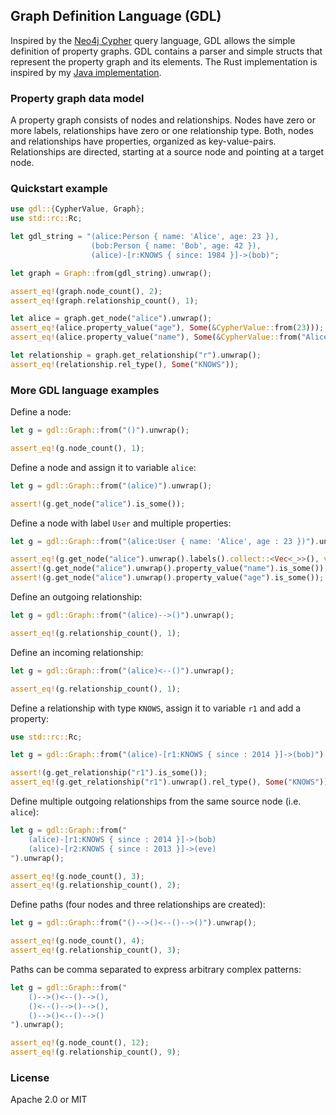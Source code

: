## Graph Definition Language (GDL)

Inspired by the [Neo4j Cypher](http://neo4j.com/docs/stable/cypher-query-lang.html) query language, GDL allows the simple definition of property graphs.
GDL contains a parser and simple structs that represent the property graph and its elements.
The Rust implementation is inspired by my [Java implementation](https://github.com/s1ck/gdl).

### Property graph data model

A property graph consists of nodes and relationships.
Nodes have zero or more labels, relationships have zero or one relationship type.
Both, nodes and relationships have properties, organized as key-value-pairs.
Relationships are directed, starting at a source node and pointing at a target node.

### Quickstart example

```rust
use gdl::{CypherValue, Graph};
use std::rc::Rc;

let gdl_string = "(alice:Person { name: 'Alice', age: 23 }),
                  (bob:Person { name: 'Bob', age: 42 }),
                  (alice)-[r:KNOWS { since: 1984 }]->(bob)";

let graph = Graph::from(gdl_string).unwrap();

assert_eq!(graph.node_count(), 2);
assert_eq!(graph.relationship_count(), 1);

let alice = graph.get_node("alice").unwrap();
assert_eq!(alice.property_value("age"), Some(&CypherValue::from(23)));
assert_eq!(alice.property_value("name"), Some(&CypherValue::from("Alice")));

let relationship = graph.get_relationship("r").unwrap();
assert_eq!(relationship.rel_type(), Some("KNOWS"));
```

### More GDL language examples

Define a node:

```rust
let g = gdl::Graph::from("()").unwrap();

assert_eq!(g.node_count(), 1);
```

Define a node and assign it to variable `alice`:

```rust
let g = gdl::Graph::from("(alice)").unwrap();

assert!(g.get_node("alice").is_some());
```

Define a node with label `User` and multiple properties:

```rust
let g = gdl::Graph::from("(alice:User { name: 'Alice', age : 23 })").unwrap();

assert_eq!(g.get_node("alice").unwrap().labels().collect::<Vec<_>>(), vec!["User"]);
assert!(g.get_node("alice").unwrap().property_value("name").is_some());
assert!(g.get_node("alice").unwrap().property_value("age").is_some());
```

 Define an outgoing relationship:

```rust
let g = gdl::Graph::from("(alice)-->()").unwrap();

assert_eq!(g.relationship_count(), 1);
```

Define an incoming relationship:

```rust
let g = gdl::Graph::from("(alice)<--()").unwrap();

assert_eq!(g.relationship_count(), 1);
```

Define a relationship with type `KNOWS`, assign it to variable `r1` and add a property:

```rust
use std::rc::Rc;

let g = gdl::Graph::from("(alice)-[r1:KNOWS { since : 2014 }]->(bob)").unwrap();

assert!(g.get_relationship("r1").is_some());
assert_eq!(g.get_relationship("r1").unwrap().rel_type(), Some("KNOWS"));
```

Define multiple outgoing relationships from the same source node (i.e. `alice`):

```rust
let g = gdl::Graph::from("
    (alice)-[r1:KNOWS { since : 2014 }]->(bob)
    (alice)-[r2:KNOWS { since : 2013 }]->(eve)
").unwrap();

assert_eq!(g.node_count(), 3);
assert_eq!(g.relationship_count(), 2);
```

Define paths (four nodes and three relationships are created):

```rust
let g = gdl::Graph::from("()-->()<--()-->()").unwrap();

assert_eq!(g.node_count(), 4);
assert_eq!(g.relationship_count(), 3);
```

Paths can be comma separated to express arbitrary complex patterns:

```rust
let g = gdl::Graph::from("
    ()-->()<--()-->(),
    ()<--()-->()-->(),
    ()-->()<--()-->()
").unwrap();

assert_eq!(g.node_count(), 12);
assert_eq!(g.relationship_count(), 9);
```

### License

Apache 2.0 or MIT
